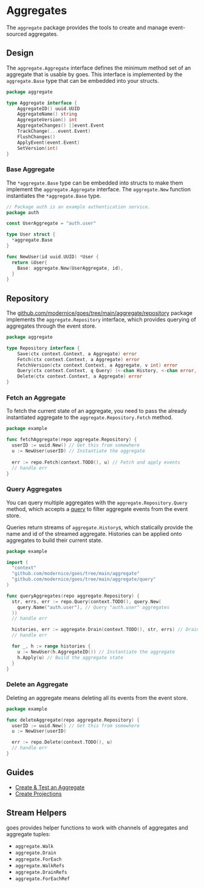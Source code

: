 # Aggregates

The `aggregate` package provides the tools to create and manage event-sourced aggregates.

## Design

The `aggregate.Aggregate` interface defines the minimum method set of an
aggregate that is usable by goes. This interface is implemented by the
`aggregate.Base` type that can be embedded into your structs.

```go
package aggregate

type Aggregate interface {
	AggregateID() uuid.UUID
	AggregateName() string
	AggregateVersion() int
	AggregateChanges() []event.Event
	TrackChange(...event.Event)
	FlushChanges()
	ApplyEvent(event.Event)
	SetVersion(int)
}
```

### Base Aggregate

The `*aggregate.Base` type can be embedded into structs to make them implement
the `aggregate.Aggregate` interface. The `aggregate.New` function instantiates
the `*aggregate.Base` type.

```go
// Package auth is an example authentication service.
package auth

const UserAggregate = "auth.user"

type User struct {
  *aggregate.Base
}

func NewUser(id uuid.UUID) *User {
  return &User{
    Base: aggregate.New(UserAggregate, id),
  }
}
```

## Repository

The [github.com/modernice/goes/tree/main/aggregate/repository](
http://github.com/modernice/goes/tree/main/aggregate/repository) package implements the
`aggregate.Repository` interface, which provides querying of aggregates through
the event store.

```go
package aggregate

type Repository interface {
	Save(ctx context.Context, a Aggregate) error
	Fetch(ctx context.Context, a Aggregate) error
	FetchVersion(ctx context.Context, a Aggregate, v int) error
	Query(ctx context.Context, q Query) (<-chan History, <-chan error, error)
	Delete(ctx context.Context, a Aggregate) error
}
```

### Fetch an Aggregate

To fetch the current state of an aggregate, you need to pass the already
instantiated aggregate to the `aggregate.Repository.Fetch` method.

```go
package example

func fetchAggregate(repo aggregate.Repository) {
  userID := uuid.New() // Get this from somewhere
  u := NewUser(userID) // Instantiate the aggregate
  
  err := repo.Fetch(context.TODO(), u) // Fetch and apply events
  // handle err
}
```

### Query Aggregates

You can query multiple aggregates with the `aggregate.Repository.Query` method,
which accepts a [query](http://github.com/modernice/goes/tree/main/aggregate/query) to
filter aggregate events from the event store.

Queries return streams of `aggregate.History`s, which statically provide the
name and id of the streamed aggregate. Histories can be applied onto aggregates
to build their current state.

```go
package example

import (
  "context"
  "github.com/modernice/goes/tree/main/aggregate"
  "github.com/modernice/goes/tree/main/aggregate/query"
)

func queryAggregates(repo aggregate.Repository) {
  str, errs, err := repo.Query(context.TODO(), query.New(
    query.Name("auth.user"), // Query "auth.user" aggregates
  ))
  // handle err

  histories, err := aggregate.Drain(context.TODO(), str, errs) // Drain the stream
  // handle err

  for _, h := range histories {
    u := NewUser(h.AggregateID()) // Instantiate the aggregate
    h.Apply(u) // Build the aggregate state
  }
}
```

### Delete an Aggregate

Deleting an aggregate means deleting all its events from the event store.

```go
package example

func deleteAggregate(repo aggregate.Repository) {
  userID := uuid.New() // Get this from somewhere
  u := NewUser(userID)

  err := repo.Delete(context.TODO(), u)
  // handle err
}
```

## Guides

- [Create & Test an Aggregate](http://github.com/modernice/goes/tree/main/examples/aggregate)
- [Create Projections](http://github.com/modernice/goes/tree/main/examples/projection)

## Stream Helpers

goes provides helper functions to work with channels of aggregates and aggregate tuples:

- `aggregate.Walk`
- `aggregate.Drain`
- `aggregate.ForEach`
- `aggregate.WalkRefs`
- `aggregate.DrainRefs`
- `aggregate.ForEachRef`

